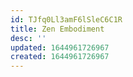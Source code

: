 ```yaml
---
id: TJfq0Ll3amF6lSleC6C1R
title: Zen Embodiment
desc: ''
updated: 1644961726967
created: 1644961726967
---
```


